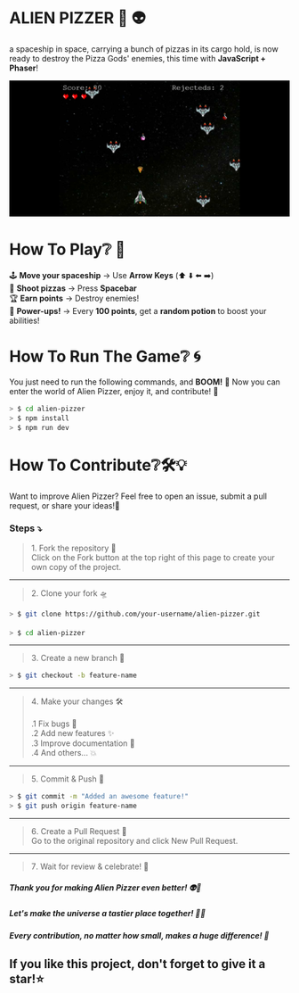 # ALIEN PIZZER 🍕 👽

a spaceship in space, carrying a bunch of pizzas in its cargo hold, is now ready to destroy the Pizza Gods' enemies, this time with **JavaScript + Phaser**!

<p align="center">
  <img src="https://github.com/ArshiarshiA/Alien-Pizzer/blob/main/Screenshot.png" width="600">
</p>

# How To Play❔ 🚀

🕹 **Move your spaceship** → Use **Arrow Keys** (⬆️ ⬇️ ⬅️ ➡️)  
🍕 **Shoot pizzas** → Press **Spacebar**  
🏆 **Earn points** → Destroy enemies!  
🧪 **Power-ups!** → Every **100 points**, get a **random potion** to boost your abilities!  


# How To Run The Game❔ 🌀

You just need to run the following commands, and **BOOM!** 🎉 Now you can enter the world of Alien Pizzer, enjoy it, and contribute! 🚀


```sh
> $ cd alien-pizzer
> $ npm install
> $ npm run dev
```


# How To Contribute❔🛠️💡

Want to improve Alien Pizzer? Feel free to open an issue, submit a pull request, or share your ideas!🚀

### Steps ⤵️

> 1️. Fork the repository 🍴 \
Click on the Fork button at the top right of this page to create your own copy of the project.

***

> 2️. Clone your fork 🛸 

```sh
> $ git clone https://github.com/your-username/alien-pizzer.git

> $ cd alien-pizzer
```

***

> 3️. Create a new branch 🌱

```sh
> $ git checkout -b feature-name
```

***

> 4️. Make your changes 🛠️ \
\
.1 Fix bugs 🐛 \
.2 Add new features ✨ \
.3 Improve documentation 📖 \
.4 And others... 💥

***

> 5️. Commit & Push 🚀 

```sh
> $ git commit -m "Added an awesome feature!"
> $ git push origin feature-name
```

***

> 6️. Create a Pull Request 🔄 \
Go to the original repository and click New Pull Request.

***

> 7️. Wait for review & celebrate! 🎉


##### Thank you for making Alien Pizzer even better! 👽💜

##### Let's make the universe a tastier place together! 🌌🍕

##### Every contribution, no matter how small, makes a huge difference! 🚀

## If you like this project, don't forget to give it a star!⭐